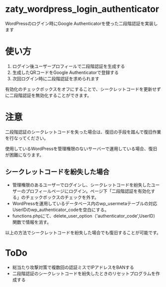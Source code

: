 # zaty_wordpress_login_authenticator
WordPressのログイン時にGoogle Authenticatorを使った二段階認証を実装します

# 使い方
1. ログイン後ユーザープロフィールで二段階認証を生成する
1. 生成したQRコードをGoogle Authenticatorで登録する
1. 次回ログイン時に二段階認証を求められます

有効化のチェックボックスをオフにすることで、シークレットコードを更新せずに二段階認証を無効化することができます。

# 注意
二段階認証のシークレットコードを失った場合は、復旧の手段を踏んで復旧作業を行なってください。

使用しているWordPressを管理権限のないサーバーで運用している場合、復旧が困難になります。

## シークレットコードを紛失した場合
- 管理権限のあるユーザーでログインし、シークレットコードを紛失したユーザーのプロフィールページにログイン。ページ下「二段階認証を有効化する」のチェックボックスのチェックを外す。
- WordPressを運用しているデータベース内のwp_usermetaテーブルの対応UserIDのwp_authenticator_codeを空白にする。
- functions.phpにて、delete_user_option（'authenticator_code',UserID）関数で情報を消す。

以上の方法でシークレットコードを紛失した場合でも復旧することが可能です。

# ToDo
- 総当たり攻撃対策で複数回の認証ミスでIPアドレスをBANする
- 二段階認証のシークレットコードを紛失したときのリセットプログラムを作成する
